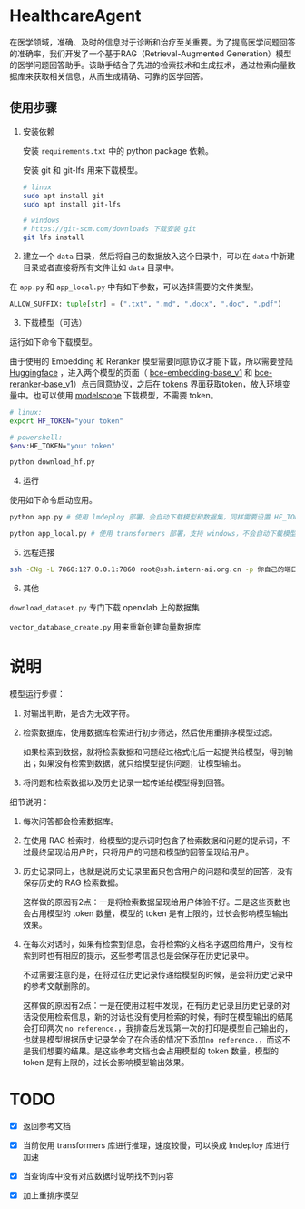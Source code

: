 # HealthcareAgent

在医学领域，准确、及时的信息对于诊断和治疗至关重要。为了提高医学问题回答的准确率，我们开发了一个基于RAG（Retrieval-Augmented Generation）模型的医学问题回答助手。该助手结合了先进的检索技术和生成技术，通过检索向量数据库来获取相关信息，从而生成精确、可靠的医学回答。

## 使用步骤

1. 安装依赖

   安装 `requirements.txt` 中的 python package 依赖。

   安装 git 和 git-lfs 用来下载模型。

   ```sh
   # linux
   sudo apt install git
   sudo apt install git-lfs
   
   # windows
   # https://git-scm.com/downloads 下载安装 git
   git lfs install
   ```

2. 建立一个 `data` 目录，然后将自己的数据放入这个目录中，可以在 `data` 中新建目录或者直接将所有文件让如 `data` 目录中。

在 `app.py` 和 `app_local.py` 中有如下参数，可以选择需要的文件类型。

```python
ALLOW_SUFFIX: tuple[str] = (".txt", ".md", ".docx", ".doc", ".pdf")
```

3. 下载模型（可选）

运行如下命令下载模型。

由于使用的 Embedding 和 Reranker 模型需要同意协议才能下载，所以需要登陆 [Huggingface](https://huggingface.co/) ，进入两个模型的页面（ [bce-embedding-base_v1](https://huggingface.co/maidalun1020/bce-embedding-base_v1) 和 [bce-reranker-base_v1](https://huggingface.co/maidalun1020/bce-reranker-base_v1)）点击同意协议，之后在 [tokens](https://huggingface.co/settings/tokens) 界面获取token，放入环境变量中。也可以使用 [modelscope](https://www.modelscope.cn/) 下载模型，不需要 token。

```sh
# linux:
export HF_TOKEN="your token"

# powershell:
$env:HF_TOKEN="your token"

python download_hf.py
```

4. 运行

使用如下命令启动应用。

```sh
python app.py # 使用 lmdeploy 部署，会自动下载模型和数据集，同样需要设置 HF_TOKEN

python app_local.py # 使用 transformers 部署，支持 windows，不会自动下载模型和数据集，需要步骤3
```

5. 远程连接

```sh
ssh -CNg -L 7860:127.0.0.1:7860 root@ssh.intern-ai.org.cn -p 你自己的端口号
```

6. 其他

`download_dataset.py` 专门下载 openxlab 上的数据集

`vector_database_create.py` 用来重新创建向量数据库

# 说明

模型运行步骤：

1. 对输出判断，是否为无效字符。

2. 检索数据库，使用数据库检索进行初步筛选，然后使用重排序模型过滤。

   如果检索到数据，就将检索数据和问题经过格式化后一起提供给模型，得到输出；如果没有检索到数据，就只给模型提供问题，让模型输出。

2. 将问题和检索数据以及历史记录一起传递给模型得到回答。

细节说明：

1. 每次问答都会检索数据库。

2. 在使用 RAG 检索时，给模型的提示词时包含了检索数据和问题的提示词，不过最终呈现给用户时，只将用户的问题和模型的回答呈现给用户。

3. 历史记录同上，也就是说历史记录里面只包含用户的问题和模型的回答，没有保存历史的 RAG 检索数据。

   这样做的原因有2点：一是将检索数据呈现给用户体验不好。二是这些页数也会占用模型的 token 数量，模型的 token 是有上限的，过长会影响模型输出效果。

4. 在每次对话时，如果有检索到信息，会将检索的文档名字返回给用户，没有检索到时也有相应的提示，这些参考信息也是会保存在历史记录中。

   不过需要注意的是，在将过往历史记录传递给模型的时候，是会将历史记录中的参考文献删除的。

   这样做的原因有2点：一是在使用过程中发现，在有历史记录且历史记录的对话没使用检索信息，新的对话也没有使用检索的时候，有时在模型输出的结尾会打印两次 `no reference.`，我排查后发现第一次的打印是模型自己输出的，也就是模型根据历史记录学会了在合适的情况下添加`no reference.`，而这不是我们想要的结果。是这些参考文档也会占用模型的 token 数量，模型的 token 是有上限的，过长会影响模型输出效果。

# TODO

- [x] 返回参考文档
- [x] 当前使用 transformers 库进行推理，速度较慢，可以换成 lmdeploy 库进行加速
- [x] 当查询库中没有对应数据时说明找不到内容
- [x] 加上重排序模型



